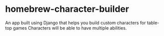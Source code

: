 # homebrew-character-builder
An app built using Django that helps you build custom characters for table-top games
Characters will be able to have multiple abilities.
